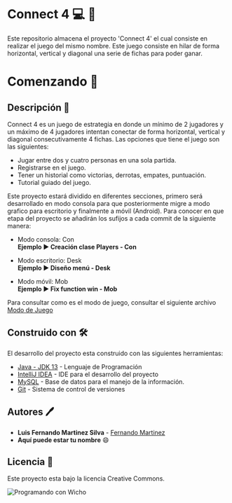 # Connect 4 :computer: :red_circle: 
Este repositorio almacena el proyecto 'Connect 4' el cual consiste en realizar el juego del mismo 
nombre. Este juego consiste en hilar de forma horizontal, vertical y diagonal una serie de fichas 
para poder ganar.

# Comenzando :rocket:
## Descripción :raised_hands:
Connect 4 es un juego de estrategia en donde un mínimo de 2 jugadores y un máximo de 4
jugadores intentan conectar de forma horizontal, vertical y diagonal consecutivamente 4 fichas.
Las opciones que tiene el juego son las siguientes:
* Jugar entre dos y cuatro personas en una sola partida.
* Registrarse en el juego.
* Tener un historial como victorias, derrotas, empates, puntuación.
* Tutorial guiado del juego.

Este proyecto estará dividido en diferentes secciones, primero será desarrollado en modo consola
para que posteriormente migre a modo grafico para escritorio y finalmente a móvil (Android). Para 
conocer en que etapa del proyecto se añadirán los sufijos a cada commit de la siguiente manera:

* Modo consola: Con 	          
**Ejemplo :arrow_forward: Creación clase Players - Con**

* Modo escritorio: Desk	        
**Ejemplo :arrow_forward: Diseño menú - Desk**

* Modo móvil: Mob	              
**Ejemplo :arrow_forward: Fix function win - Mob**

Para consultar como es el modo de juego, consultar el siguiente archivo
[Modo de Juego](https://github.com/Fernando0409/Connect4/blob/master/ModoDeJuego.md)

## Construido con :hammer_and_wrench:
El desarrollo del proyecto esta construido con las siguientes herramientas: 
* [Java - JDK 13](https://www.oracle.com/java/technologies/javase-jdk13-downloads.html) - Lenguaje de Programación
* [IntelliJ IDEA](https://www.jetbrains.com/es-es/idea/) - IDE para el desarrollo del proyecto
* [MySQL](https://www.mysql.com/downloads/) - Base de datos para el manejo de la información.
* [Git](https://git-scm.com/downloads) - Sistema de control de versiones

## Autores :pen:
* **Luis Fernando Martinez Silva** - [Fernando Martinez](https://github.com/Fernando0409)
* **Aquí puede estar tu nombre** :smile:

## Licencia :pencil:
Este proyecto esta bajo la licencia Creative Commons.


![Programando con Wicho](https://scontent.fgdl5-3.fna.fbcdn.net/v/t1.0-0/p180x540/79337764_113678483458668_1324762287126347776_o.jpg?_nc_cat=106&_nc_sid=dd9801&_nc_ohc=gnzug50DoF4AX_jsrUZ&_nc_ht=scontent.fgdl5-3.fna&_nc_tp=6&oh=0d602409f99f20902e96affe0b45faac&oe=5E9A1AD2)
